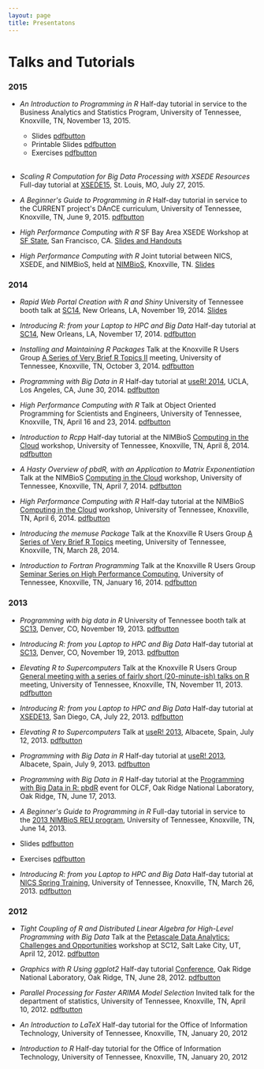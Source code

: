 ```yaml
---
layout: page 
title: Presentatons
---
```




# Talks and Tutorials 

### 2015

* *An Introduction to Programming in R*
Half-day tutorial in service to the Business Analytics and Statistics Program, University of Tennessee, Knoxville, TN, November 13, 2015.
    - Slides [pdfbutton](files/presentations/2015/bas.pdf)
    - Printable Slides [pdfbutton](files/presentations/2015/bas_handouts.pdf)
    - Exercises [pdfbutton](files/presentations/2015/exercises.pdf)
    <br><br>

* *Scaling R Computation for Big Data Processing with XSEDE Resources* Full-day tutorial at <a href="https://conferences.xsede.org/xsede15">XSEDE15</a>, St. Louis, MO, July 27, 2015.

* *A Beginner's Guide to Programming in R* Half-day tutorial in service to the CURRENT project's DAnCE curriculum, University of Tennessee, Knoxville, TN, June 9, 2015. [pdfbutton](files/presentations/2015/DAnCE.pdf)

* *High Performance Computing with R*
SF Bay Area XSEDE Workshop at <a href="http://www.nimbios.org/tutorials/TT_RforHPC">SF State</a>, San Francisco, CA. <a href="https://github.com/wrathematics/2015SFSURworkshop/blob/master/README.md">Slides and Handouts</a>

* *High Performance Computing with R*
Joint tutorial between NICS, XSEDE, and NIMBioS, held at <a href="http://www.nimbios.org/tutorials/TT_RforHPC">NIMBioS</a>,
Knoxville, TN. <a href="https://github.com/wrathematics/2015hpcRworkshop/blob/master/hpcR.pdf?raw=true">Slides</a>



### 2014

* *Rapid Web Portal Creation with R and Shiny* University of Tennessee booth talk at <a href="http://sc14.supercomputing.org">SC14</a>, New Orleans, LA, November 19, 2014.
<a href="https://github.com/wrathematics/sc14/tree/master/shiny">Slides</a>

* *Introducing R: from your Laptop to HPC and Big Data*
Half-day tutorial at <a href="http://sc14.supercomputing.org/program/tutorials">SC14</a>, New Orleans, LA, November 17, 2014. [pdfbutton](files/presentations/2014/pbdr)

* *Installing and Maintaining R Packages*
Talk at the Knoxville R Users Group <a href="http://www.meetup.com/Knoxville-R-Users-Group/events/209064012/">A Series of Very Brief R Topics II</a> meeting, University of Tennessee, Knoxville, TN, October 3, 2014. [pdfbutton](files/presentations/2014/Rpackages_handout.pdf)

* *Programming with Big Data in R*
Half-day tutorial at <a href="http://user2014.stat.ucla.edu/">useR! 2014</a>, UCLA, Los Angeles, CA, June 30, 2014. [pdfbutton](files/presentations/2014/user_pbdr.pdf)

* *High Performance Computing with R*
Talk at Object Oriented Programming for Scientists and Engineers, University of Tennessee, Knoxville, TN, April 16 and 23, 2014. [pdfbutton](files/presentations/2014/hpcR.pdf)

* *Introduction to Rcpp*
Half-day tutorial at the NIMBioS <a href="http://www.nimbios.org/tutorials/TT_cloud/">Computing in the Cloud</a> workshop, University of Tennessee, Knoxville, TN, April 8, 2014. [pdfbutton](files/presentations/2014/nimbios_Rcpp_intro.pdf)

* *A Hasty Overview of pbdR, with an Application to Matrix Exponentiation*
Talk at the NIMBioS <a href="http://www.nimbios.org/tutorials/TT_cloud/">Computing in the Cloud</a> workshop, University of Tennessee, Knoxville, TN, April 7, 2014. [pdfbutton](files/presentations/2014/nimbios_Rcpp_intro.pdf)

* *High Performance Computing with R*
Half-day tutorial at the NIMBioS <a href="http://www.nimbios.org/tutorials/TT_cloud/">Computing in the Cloud</a> workshop, University of Tennessee, Knoxville, TN, April 6, 2014. [pdfbutton](files/presentations/2014/nimbios_Rcpp_intro.pdf)

* *Introducing the memuse Package*
Talk at the Knoxville R Users Group <a href="http://www.meetup.com/Knoxville-R-Users-Group/events/167059542/">A Series of Very Brief R Topics</a> meeting, University of Tennessee, Knoxville, TN, March 28, 2014.

* *Introduction to Fortran Programming*
Talk at the Knoxville R Users Group <a href="http://www.nics.tennessee.edu/hpc-seminar-series">Seminar Series on High Performance Computing</a>, University of Tennessee, Knoxville, TN, January 16, 2014. [pdfbutton](files/presentations/2014/intro_to_fortran.pdf)



### 2013

* *Programming with big data in R*
University of Tennessee booth talk at <a href="http://sc13.supercomputing.org/">SC13</a>, Denver, CO, November 19, 2013. [pdfbutton](files/presentations/2013/sc_booth_pbdr.pdf)

* *Introducing R: from you Laptop to HPC and Big Data*
Half-day tutorial at <a href="http://sc13.supercomputing.org/">SC13</a>, Denver, CO, November 19, 2013. [pdfbutton](files/presentations/2013/sc_pbdr.pdf)

* *Elevating R to Supercomputers*
Talk at the Knoxville R Users Group <a href="http://www.meetup.com/Knoxville-R-Users-Group/events/143664592/">General meeting with a series of fairly short (20-minute-ish) talks on R</a> meeting, University of Tennessee, Knoxville, TN, November 11, 2013. [pdfbutton](files/presentations/2013/krug_elevatingr.pdf)

* *Introducing R: from you Laptop to HPC and Big Data*
Half-day tutorial at <a href="https://www.xsede.org/web/xsede13">XSEDE13</a>, San Diego, CA, July 22, 2013. [pdfbutton](files/presentations/2013/xsede_pbdr.pdf)

* *Elevating R to Supercomputers*
Talk at <a href="http://www.edii.uclm.es/~useR-2013/">useR! 2013</a>, Albacete, Spain, July 12, 2013. [pdfbutton](files/presentations/2013/user_elevatingr.pdf)

* *Programming with Big Data in R*
Half-day tutorial at <a href="http://www.edii.uclm.es/~useR-2013/">useR! 2013</a>, Albacete, Spain, July 9, 2013. [pdfbutton](files/presentations/2013/user_pbdr.pdf)

* *Programming with Big Data in R*
Half-day tutorial at the <a href="https://www.olcf.ornl.gov/training-event/programming-with-big-data-in-r-pbdr/">Programming with Big Data in R: pbdR</a> event for OLCF, Oak Ridge National Laboratory, Oak Ridge, TN, June 17, 2013.
<!--          [pdfbutton](files/presentations/2013/user_elevatingr)-->

* *A Beginner's Guide to Programming in R*
Full-day tutorial in service to the <a href="http://www.nimbios.org/reu/reu_profiles2013">2013 NIMBioS REU program</a>, University of Tennessee, Knoxville, TN, June 14, 2013.
* Slides [pdfbutton](files/presentations/2013/intro_to_R.pdf) 
* Exercises [pdfbutton](files/presentations/2013/exercises.pdf)

* *Introducing R: from you Laptop to HPC and Big Data*
Half-day tutorial at  <a href="http://www.nics.tennessee.edu/spring-workshop-2013">NICS Spring Training</a>, University of Tennessee, Knoxville, TN, March 26, 2013. [pdfbutton](files/presentations/2013/nics_pbdr.pdf)



### 2012

* *Tight Coupling of R and Distributed Linear Algebra for High-Level Programming with Big Data*
Talk at the <a href="http://web.ornl.gov/sci/knowledgediscovery/CloudComputing/PDAC-SC12/">Petascale Data Analytics: Challenges and Opportunities</a> workshop at SC12, Salt Lake City, UT, April 12, 2012. [pdfbutton](files/presentations/2012/pdac.pdf)

* *Graphics with R Using ggplot2*
Half-day tutorial <a href="conference">Conference</a>, Oak Ridge National Laboratory, Oak Ridge, TN, June 28, 2012. [pdfbutton](files/presentations/2012/ggplot2_slides.pdf)

* *Parallel Processing for Faster ARIMA Model Selection*
Invited talk for the department of statistics, University of Tennessee, Knoxville, TN, April 10, 2012. [pdfbutton](files/presentations/2012/parallel_arima.pdf)

* *An Introduction to LaTeX*
Half-day tutorial for the Office of Information Technology, University of Tennessee, Knoxville, TN, January 20, 2012

* *Introduction to R*
Half-day tutorial for the Office of Information Technology, University of Tennessee, Knoxville, TN, January 20, 2012


<script src="./ui/js/buttons.js"></script>

